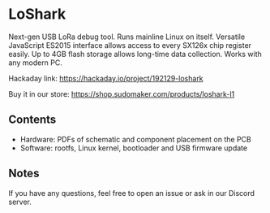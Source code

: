 # LoShark

Next-gen USB LoRa debug tool. Runs mainline Linux on itself. Versatile JavaScript ES2015 interface allows access to every SX126x chip register easily. Up to 4GB flash storage allows long-time data collection. Works with any modern PC.

Hackaday link: https://hackaday.io/project/192129-loshark

Buy it in our store: https://shop.sudomaker.com/products/loshark-l1

## Contents

- Hardware: PDFs of schematic and component placement on the PCB
- Software: rootfs, Linux kernel, bootloader and USB firmware update

## Notes

If you have any questions, feel free to open an issue or ask in our Discord server.
